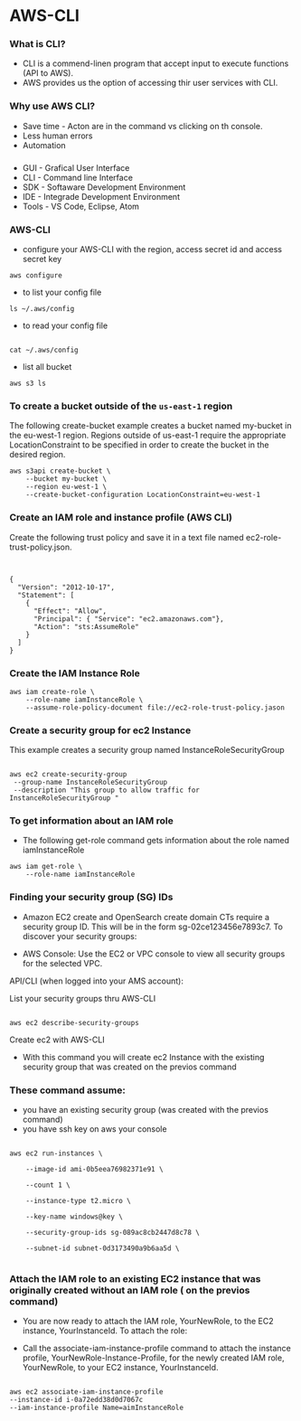 # AWS-CLI

### What is CLI?
- CLI is a commend-linen program that accept input to execute functions (API to AWS). 
- AWS provides us the option of accessing thir user services with CLI.

### Why use AWS CLI?
- Save time - Acton are in the command vs clicking on th console.
- Less human errors
- Automation 

### 
- GUI - Grafical User Interface
- CLI - Command line Interface
- SDK - Softaware Development Environment 
- IDE - Integrade Development Environment 
- Tools - VS Code, Eclipse, Atom



### AWS-CLI 

- configure your AWS-CLI with the region, access secret id and access secret key
~~~
aws configure
~~~
- to list your config file
~~~
ls ~/.aws/config
~~~

- to read your config file 
~~~

cat ~/.aws/config  
~~~


- list all bucket 
~~~
aws s3 ls
~~~


### To create a bucket outside of the ``us-east-1`` region 

The following create-bucket example creates a bucket named my-bucket in the eu-west-1 region. Regions outside of us-east-1 require the appropriate LocationConstraint to be specified in order to create the bucket in the desired region. 

~~~
aws s3api create-bucket \ 
    --bucket my-bucket \ 
    --region eu-west-1 \ 
    --create-bucket-configuration LocationConstraint=eu-west-1 

~~~

    
    

### Create an IAM role and instance profile (AWS CLI)

Create the following trust policy and save it in a text file named ec2-role-trust-policy.json.

~~~


{
  "Version": "2012-10-17",
  "Statement": [
    {
      "Effect": "Allow",
      "Principal": { "Service": "ec2.amazonaws.com"},
      "Action": "sts:AssumeRole"
    }
  ]
}

~~~

### Create the IAM Instance Role 


~~~
aws iam create-role \
    --role-name iamInstanceRole \
    --assume-role-policy-document file://ec2-role-trust-policy.jason
~~~



### Create a security group for ec2 Instance

This example creates a security group named InstanceRoleSecurityGroup 


~~~

aws ec2 create-security-group
 --group-name InstanceRoleSecurityGroup
 --description "This group to allow traffic for InstanceRoleSecurityGroup " 
 ~~~

### To get information about an IAM role 

- The following get-role command gets information about the role named iamInstanceRole

~~~
aws iam get-role \ 
    --role-name iamInstanceRole
~~~

### Finding your security group (SG) IDs 

 
- Amazon EC2 create and OpenSearch create domain CTs require a security group ID. This will be in the form sg-02ce123456e7893c7.  To discover your security groups: 

- AWS Console: Use the EC2 or VPC console to view all security groups for the selected VPC. 

API/CLI (when logged into your AMS account): 

List your security groups thru AWS-CLI 
~~~

aws ec2 describe-security-groups
~~~

Create ec2 with AWS-CLI 
- With this command you will create ec2 Instance with the existing security group that was created on the previos command 
### These command assume: 
 
- you have an existing security group (was created with the previos command)
- you have ssh key on aws your console
~~~

aws ec2 run-instances \ 

    --image-id ami-0b5eea76982371e91 \ 

    --count 1 \ 

    --instance-type t2.micro \ 

    --key-name windows@key \ 

    --security-group-ids sg-089ac8cb2447d8c78 \ 

    --subnet-id subnet-0d3173490a9b6aa5d \ 


~~~

### Attach the IAM role to an existing EC2 instance that was originally created without an IAM role ( on the previos command)


- You are now ready to attach the IAM role, YourNewRole, to the EC2 instance, YourInstanceId. To attach the role: 

- Call the associate-iam-instance-profile command to attach the instance profile, YourNewRole-Instance-Profile, for the newly created IAM role, YourNewRole, to your EC2 instance, YourInstanceId. 

~~~

aws ec2 associate-iam-instance-profile 
--instance-id i-0a72edd38d0d7067c
--iam-instance-profile Name=aimInstanceRole
~~~
